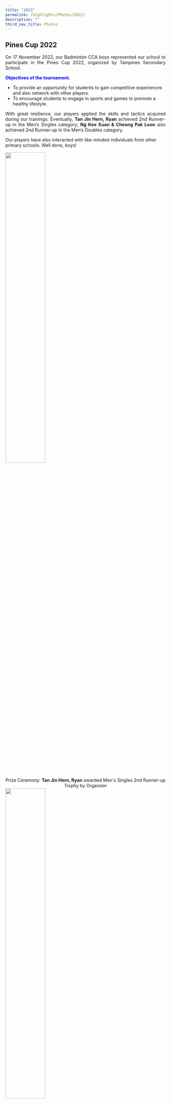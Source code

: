 ```yaml
---
title: "2022"
permalink: /highlights/Photos/2022/
description: ""
third_nav_title: Photos
---
```

Pines Cup 2022
--------------

  

<p style="text-align:justify">On 17 November 2022, our Badminton CCA boys represented our school to participate in the Pines Cup 2022, organized by Tampines Secondary School.

<b style="color:#0000FF">Objectives of the tournament. </b> 

<ul>
<li>To provide an opportunity for students to gain competitive experiences and also network with other players.</li>
<li>To encourage students to engage in sports and games to promote a healthy lifestyle.</li>
</ul>

<p style="text-align:justify">With great resilience, our players applied the skills and tactics acquired during our trainings. Eventually, <b>Tan Jin Hern, Ryan</b> achieved 2nd Runner-up in the Men’s Singles category; <b>Ng Kee Xuan & Cheong Pak Loon</b> also achieved 2nd Runner-up in the Men’s Doubles category.  
  
Our players have also interacted with like-minded individuals from other primary schools. Well done, boys!

<img src="/images/Pine Cup 1.jpeg" 
     style="width:50%" align="center">

<center>Prize Ceremony: <b>Tan Jin Hern, Ryan</b> awarded Men's Singles 2nd Runner-up Trophy by Organizer</center>
<img src="/images/Pine Cup 2.jpeg" 
     style="width:50%" align="center">  

<center>Prize Ceremony: <b>Ng Kee Xuan & Cheong Pak Loon</b> awarded Men's Doubles 2nd Runner-up Trophy by Organizer</center>

<img src="/images/Pine Cup 3.jpeg" 
     style="width:50%" align="center">  

<center><b>Celebratory Group Photo</b></center>

  

<h3>P6 Sports and Outdoor Adventure Camp</h3>

<p style="text-align:justify">The P6 Sports and Outdoor Adventure camp was a 2.5 day non-residential camp in school from 18 to 20 October 2022. It has provided an excellent opportunity for students to experience the outdoors and learn many important life skills, such as teamwork, independence, fair play and relationship management. One of the main aim of the camp was to prepare students for secondary school, while instilling in them leadership qualities and the 6 school core values – resilience, care, responsibility, respect, integrity and loyalty.

<p style="text-align:justify">During the camp, students participated in many activities which enhanced their physical, mental and emotional resilience. Such activities included Archery Tag, Outdoor cooking, Hike at Wallace Trail, building a Trebuchet as their camp craft and other team building games too. They learned to work cooperatively as a team to achieve the objectives of these activities.

<p style="text-align:justify">At the end of each activity, students were given the time of reflection where group facilitators provide feedback to groups and/or individuals. The time of reflection provides students the platform to understand their strengths and weaknesses. With this understanding, they learn to be a better team players and in hope to mould them to be leaders of the future.<br><br>

<b><u>Hiking at Wallace Trail</u></b>

<p style="text-align:justify">Students spotted many wild animals and insects along their trek at the Wallace Trail. Students learnt more about Dairy Farm at the Wallace Education Centre, where they were also tasked to complete worksheets in their groups.<br><br>

<img src="/images/Picture1 P6 Camp.jpg" 
     style="width:30%" align="left"> 
<img src="/images/Picture2 P6 Camp.jpg" 
     style="width:55%"><br> 
 <img src="/images/Picture3 P6 Camp.jpg" 
     style="width:60%" align="left">
<img src="/images/Picture4 P6 Camp.jpg" 
     style="width:30%">

<u><b>Archery Tag</b></u>

<p style="text-align:justify">Each student was given an opportunity to practise shooting prior to the game. They learnt the proper way of holding a bow and releasing of the arrow. Students played in teams of 5, amongst their classmates. At the end of the session, students competed in teams against their neighbouring class.<br><br> 

<img src="/images/Achery Tag1.jpg" 
     style="width:60%" align="left">
<img src="/images/Achery Tag2.jpg" 
     style="width:30%"><br>
<img src="/images/Achery Tag4.jpg" 
     style="width:37%" align="left">
<img src="/images/Achery Tag3.jpg" 
     style="width:55%"><br>
<img src="/images/Achery Tag5.jpg" 
     style="width:45%" align="left">
<img src="/images/Achery Tag6.jpg" 
     style="width:45%">
<br>
 
<u><b>Outdoor Cooking</b></u>

<p style="text-align:justify">Students were given mass tins and food ingredients for their outdoor cooking activities. Group facilitators aided in setting up of fire so that students could experience cooking as a team safely. Students consumed the dish which they prepared as a group after it has been fully cooked. 

<img src="/images/OutdoorCooking1.jpg" 
     style="width:34%" align="left">
<img src="/images/OutdoorCooking2.jpg" 
     style="width:60%"><br>
<img src="/images/OutdoorCooking3.jpg" 
     style="width:47%" align="left">
<img src="/images/OutdoorCooking4.jpg" 
     style="width:47%"><br> 
<img src="/images/OutdoorCooking5.jpg" 
     style="width:60%" align="left">
<img src="/images/OutdoorCooking6.jpg" 
     style="width:34%"><br>
  
<u><b>Break Camp</b></u>

<br>The P6 students donned their camp t-shirts on the last day. <b>THE FINALE!</b><br>
<img src="/images/BreakCamp.jpg" 
     style="width:50%"><br>

<h3>Primary 5 Outdoor Adventure Camp 2022</h3>

<p style="text-align:justify">The Annual Primary 5 Outdoor Adventure Camp is an integral part of the school’s holistic education programme. In alignment with Covid-19 safety management measures, the school organized a non-residential day camp for our P5 cohort, from 1 to 3 June 2022.

<p style="text-align:justify">The theme of the camp was “Kampong Days @ Concord”. Students worked together in their teams, and as a cohort, fostering important life skills, such as teamwork, independence, resilience and relationship management through outdoor adventure learning activities.

<p style="text-align:justify">It was also a great bonding session for both the P5 teachers and their students.&nbsp;  

<img src="/images/p5camp1.jpeg" 
     style="width:50%">

<center><strong>Campers successfully built a mini ladder using knots and lashing. What an achievement!</strong></center>
<img src="/images/p5camp2.jpeg" 
     style="width:50%">

<center><strong>Campers worked together to transport a ball using strings and a cup. Pull tight! Walk slowly!</strong></center>
<img src="/images/p5camp3.jpeg" 
     style="width:50%">

<center><strong>Campers embarked on an exploration trail at Keat Hong Park, with Ms Joy Teo. Wonder what fruits and creatures they saw?</strong></center>
<img src="/images/p5camp4.jpeg" 
     style="width:50%">

<center><strong>Campers cooked bee hoon soup outdoors using an atomic cooker and a mess tin. Tasted so good, Yummy!</strong></center>
<img src="/images/p5camp5.jpeg" 
     style="width:50%">
		 
<center><strong>Campers washed utensils after cooking using soap and water. They were having fun!</strong></center>
<img src="/images/p5camp6.jpeg" 
     style="width:50%">

<center><strong>Campers solved difficult puzzles as a team. Amazing teamwork!</strong></center>
<img src="/images/p5camp7.jpeg" 
     style="width:50%">

<center><strong>Campers examined parts of sea mango (also known as pong-pong). An interesting discovery!</strong></center>
<img src="/images/p5camp8.jpeg" 
     style="width:50%">

<center><strong>Daily Reflection about camp experiences to know more about self and others.</strong></center>
<img src="/images/p5camp9.jpeg" 
     style="width:50%">

<center><strong>Campers built the tallest tower balancing on one cup. What a stable and creative structure!</strong></center>
	<img src="/images/p5camp10.jpeg" 
			 style="width:50%">

<center><strong>Kampong Days@Concord. We will win the war!</strong></center>

(embed video here)


<h3>Map Creation - Outdoor Creation</h3>


<h4>Modular CCA – Outdoor Education</h4>

<b>Objective(s) of the event / programme:</b>
<ul>
<li>Be resilient in designing a map that require them to perform a series of unfamiliar tasks.</li>
<li>Have a heightened awareness of their own and others’ strengths and abilities.</li>
<li>Be willing to take calculated risk and embrace the spirit of adventure while working with others to create synergy.
<li>TO HAVE FUN!!</li>
</ul></ul>

<b>Mode of the event / programme:</b>
<ul>
<li>2 OE teachers facilitated students to create maps for a part of the school compound.</li>
<li>Mostly conducted outdoors within school compound:</li>
	<ul>
	<li>Parade Square</li>
	<li>Koi Pond and Garden</li>
	<li>Butterfly Garden</li>
</ul></ul>

<iframe src="https://docs.google.com/presentation/d/e/2PACX-1vSo0yTN49EcaEs8t3t40qJIcDPgCSgfZaJMnb-5FVn5m1O12X3tRrilTS13LmfpjDwvva_hFs2BOsNS/embed?start=false&amp;loop=false&amp;delayms=3000" frameborder="0" width="960" height="569" allowfullscreen="true"></iframe>


<b>Summary of the activities involved:</b>
<ul>
<li>Students were first introduced to the purpose of map reading.</li>
<li>Using what students have acquired in their previous years on orienteering, students applied the use of pacing, scaling and map legend to design a map.</li>
<li>Throughout the 4 weeks, students were facilitated to reflect on their performance to gain an understanding about self-awareness, social awareness and relationship management.</li>
</ul>

<b>Levels of students involved (if any):</b>
<b span style="color:#0000FF"><br>Primary 6 cohort</b>

<img src="/images/Map%20Creation.jpeg" 
     style="width:50%">

<b>Link to the school mission / vision / motto / creed:</b>  

•<b>Vision:</b> Map creation as a group harmoniously enriches the minds of students to apply knowledge&nbsp; &nbsp;and skills acquired for practical use in outdoor activities, as well as honing the determined spirit in&nbsp;them to complete an unfamiliar task.

•<b>Motto:</b> The application of mathematics during measurements and scaling ignites the passion of learning as students find relevance and real-world application of what they learn in school.

•<b>Creed:</b>Successive improvement of their maps would promote students’ confidence and belief in&nbsp; &nbsp;themselves that they were able to achieve more as a team, soaring to greater heights together.

  

<h4>Scientist-in-School Programme 2021</h4>


<p style="text-align:justify">We are honored to partner Dr Ashar, an A\* STAR scientist, since we implemented the above programme in November 2011. As part of our school’s Science &amp; Education Career Guidance programme, Dr Ashar shared his educational life journey as well as his career path as a Scientist with two Primary 5 classes. Besides being able to see him via zoom meetings, students got to clarify more on a Scientist’s role and work! Some even took the opportunity to ask him on Science topics beyond their syllabus! Those who were not able to ask questions within the one-hour session could actually continue to engage Dr Ashar through padlet.

<img src="/images/scizoom.jpeg" 
     style="width:50%">
	
<strong><center>Online ZOOM session with Dr Ashar, facilitated by our Science teacher.</center></strong>

 <p style="text-align:justify">In addition, Dr Ashar helped review some of our existing Science outdoor trail lessons and offer his advice. He also designed and conducted an enrichment lesson on Electromagnets for 20 selected Primary 4, 5 and 6 students. This lesson covered contents beyond the Primary Science syllabus and consisted of hands-on activity using a mini resource kit.
<img src="/images/Photo%202.png" 
     style="width:50%">
 
<strong><center>Dr Ashar demonstrating how to use the given resource kit via ZOOM</center></strong>
<img src="/images/Photo%203.png" 
     style="width:50%">

<strong><center>Teaching slides that were shared by Dr Ashar.</center></strong>

<p style="text-align:justify">Moving forward in 2022, we will continue our partnership with Dr Ashar to bring forth more exciting and enriching programme for our students!

<h3>CNY Celebrations on 31st Jan</h3>

<iframe allowfullscreen="true" height="569" width="960" frameborder="0" src="https://docs.google.com/presentation/d/e/2PACX-1vSUveGbf9AqNHf34kBhGrLnbw75YD08EXI-XO0lcqyr-uedpLbF4D4b1n_ASvf5712vXvvAlJLFe1Mi/embed?start=false&amp;loop=false&amp;delayms=3000"></iframe>

<p style="text-align:justify">The theme of this year’s Chinese New Year Celebration is Adaptive Resilience, Continued Prosperity. Students were introduced to the customs and traditions of Chinese New Year as well as the new norm of Chinese New Year Celebration in this period of pandemic times through the virtual skit put up by the staff and students. Concord’s school values of Responsibility and Resilience were reinforced through the various segment within the virtual celebration. Time was set aside for Form teachers and Co-form teachers to bond with their class through the class bonding activities planned by them for their students. The celebration ended on a high note with the Chinese New Year mascot, God of Fortune and 2 Tigers, making their appearances in the classrooms, sending well wishes to the Concordians, wishing them an abundance of joy, happiness and prosperity in the Year of the Tiger.&nbsp;

<h3>Week 1 Back to School</h3>

<iframe src="https://docs.google.com/presentation/d/e/2PACX-1vQOveabjVV6ibOrU3AQQyrY3GOCyG0fQRRcW2xzPNQXOyWVc0JeCGNZdsyfthQ7876IngNf6uZM9wnm/embed?start=false&amp;loop=false&amp;delayms=3000" frameborder="0" width="960" height="569" allowfullscreen="true"></iframe>

<p style="text-align:justify">During the 1st week of 2022, the students in Concord Primary welcomed their new P1 Concordians. The young Concordians were paired up with their P6 seniors who showed them the many places in school and helped them during their recess as part of the school’s “P1/P6&nbsp; recess buddy” programme. Meanwhile the other students experienced special, customised programmes and activities which enabled them to ease into the new year with their new teachers and classmates. They had class bonding activities, social skill lessons, leadership based activities too. This included the nomination of the various class and school student leaders plus re-visiting the important school rules. It was definitely an eventful and enriching 1st week of school for everyone.

<h3>P1 First Day of School</h3>


<iframe allowfullscreen="true" height="569" width="960" frameborder="0" src="https://docs.google.com/presentation/d/e/2PACX-1vQWMU9Sye8XZouJyDfMAvyLuVcRynIUF4xm6Q9sY1gfc2TXd54DYjUSULQi4hFghcLxZMab6wT6V6Go/embed?start=false&amp;loop=false&amp;delayms=3000"></iframe>

<p style="text-align:justify">Concord primary welcomed our new P1 Concordians and their parents on the 4th January 2022. The young Cocordians and their parents were treated to a special programme which introduced the students to primary school life. Introductory briefings were also conducted to the parents to highlight the important events and&nbsp;specific logistical details such as the ‘Do’s and Don’ts’ at the canteen, morning assembly and dismissal procedures, and other classroom and school related procedures. The P1 Concordians and their parents experienced their first ever recess in a primary school too. With the man food choices available, they navigated their way through their options and hard a wonderful time together. Along the way, they also met up with our school mascots, Connor and Caylee.